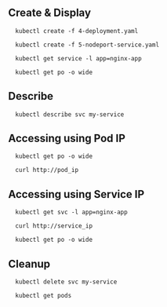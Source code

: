 Create & Display
----------------
      kubectl create -f 4-deployment.yaml
      
      kubectl create -f 5-nodeport-service.yaml
      
      kubectl get service -l app=nginx-app
      
      kubectl get po -o wide
      
Describe
--------
      kubectl describe svc my-service
      
 
Accessing using Pod IP
----------------------
      kubectl get po -o wide
      
      curl http://pod_ip
      
Accessing using Service IP
--------------------------
      kubectl get svc -l app=nginx-app
      
      curl http://service_ip
      
      kubectl get po -o wide
      
      
Cleanup
-------
      kubectl delete svc my-service
      
      kubectl get pods 
      
      
